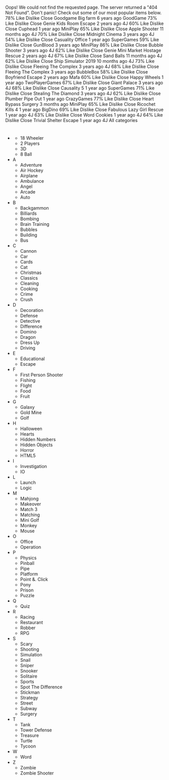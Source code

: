 Oops! We could not find the requested page. The server returned a "404 Not Found". Don't panic! Check out some of our most popular items below. 78% Like Dislike Close Goodgame Big farm 6 years ago GoodGame 73% Like Dislike Close Genie Kids Room Escape 2 years ago 4J 60% Like Dislike Close Cuphead 1 year ago MiniPlay 65% Like Dislike Close Apple Shooter 11 months ago 4J 70% Like Dislike Close Midnight Cinema 3 years ago 4J 54% Like Dislike Close Casuality Office 1 year ago SuperGames 59% Like Dislike Close GunBlood 3 years ago MiniPlay 86% Like Dislike Close Bubble Shooter 3 years ago 4J 62% Like Dislike Close Genie Mini Market Hostage Rescue 2 years ago 4J 67% Like Dislike Close Sand Balls 11 months ago 4J 62% Like Dislike Close Ship Simulator 2019 10 months ago 4J 73% Like Dislike Close Fleeing The Complex 3 years ago 4J 68% Like Dislike Close Fleeing The Complex 3 years ago BubbleBox 58% Like Dislike Close Boyfriend Escape 2 years ago Mafa 60% Like Dislike Close Happy Wheels 1 year ago TwoPlayerGames 67% Like Dislike Close Giant Palace 3 years ago 4J 68% Like Dislike Close Causality 5 1 year ago SuperGames 71% Like Dislike Close Stealing The Diamond 3 years ago 4J 62% Like Dislike Close Plumber Pipe Out 1 year ago CrazyGames 77% Like Dislike Close Heart Bypass Surgery 3 months ago MiniPlay 65% Like Dislike Close Ricochet Kills 4 1 year ago BigDino 69% Like Dislike Close Fabulous Lazy Girl Rescue 1 year ago 4J 63% Like Dislike Close Word Cookies 1 year ago 4J 64% Like Dislike Close Trivial Shelter Escape 1 year ago 4J All categories

*   #
    *   18 Wheeler
    *   2 Players
    *   3D
    *   8 Ball
*   A
    *   Adventure
    *   Air Hockey
    *   Airplane
    *   Ambulance
    *   Angel
    *   Arcade
    *   Auto
*   B
    *   Backgammon
    *   Billiards
    *   Bombing
    *   Brain Training
    *   Bubbles
    *   Building
    *   Bus
*   C
    *   Cannon
    *   Car
    *   Cards
    *   Cat
    *   Christmas
    *   Classics
    *   Cleaning
    *   Cooking
    *   Crime
    *   Crush
*   D
    *   Decoration
    *   Defense
    *   Detective
    *   Difference
    *   Domino
    *   Dragon
    *   Dress Up
    *   Driving
*   E
    *   Educational
    *   Escape
*   F
    *   First Person Shooter
    *   Fishing
    *   Flight
    *   Food
    *   Fruit
*   G
    *   Galaxy
    *   Gold Mine
    *   Golf
*   H
    *   Halloween
    *   Hearts
    *   Hidden Numbers
    *   Hidden Objects
    *   Horror
    *   HTML5
*   I
    *   Investigation
    *   IO
*   L
    *   Launch
    *   Logic
*   M
    *   Mahjong
    *   Makeover
    *   Match 3
    *   Matching
    *   Mini Golf
    *   Monkey
    *   Mouse
*   O
    *   Office
    *   Operation
*   P
    *   Physics
    *   Pinball
    *   Pipe
    *   Platform
    *   Point &. Click
    *   Pony
    *   Prison
    *   Puzzle
*   Q
    *   Quiz
*   R
    *   Racing
    *   Restaurant
    *   Robber
    *   RPG
*   S
    *   Scary
    *   Shooting
    *   Simulation
    *   Snail
    *   Sniper
    *   Snooker
    *   Solitaire
    *   Sports
    *   Spot The Difference
    *   Stickman
    *   Strategy
    *   Street
    *   Subway
    *   Surgery
*   T
    *   Tank
    *   Tower Defense
    *   Treasure
    *   Turtle
    *   Tycoon
*   W
    *   Word
*   Z
    *   Zombie
    *   Zombie Shooter